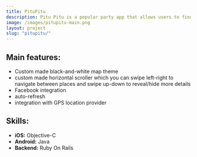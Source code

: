 ```yaml
---
title: PituPitu
description: Pitu Pitu is a popular party app that allows users to find best parties in Polish main cities such as Tricity, Warsaw, Cracow, Poznan or Wroclaw. Users can easily locate night shops, public transport, places to eat and sleep. The app has a heavily customized look and feel. We developed both iPhone and Android versions of the app.
image: /images/pitupitu-main.png
layout: project
slug: "pitupitu/"
---
```


## Main features:

- Custom made black-and-white map theme
- custom made horizontal scroller which you can swipe left-right to navigate between places and swipe up-down to reveal/hide more details
- Facebook integration
- auto-refresh
- integration with GPS location provider

## Skills:

- **iOS:** Objective-C
- **Android:** Java
- **Backend:** Ruby On Rails
